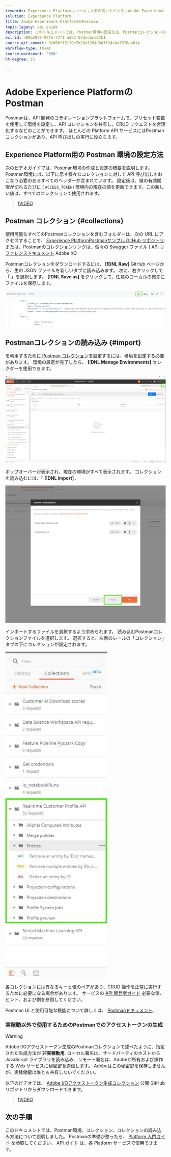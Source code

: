 ```yaml
---
keywords: Experience Platform；ホーム；人気の高いトピック；Adobe Experience Platform;api ガイド；platform api ガイド；platform の概要；開発者ガイド
solution: Experience Platform
title: Adobe Experience PlatformのPostman
topic-legacy: api guide
description: このドキュメントでは、Postman環境の設定方法、Postmanコレクションの読み込み方法、および各 Platform サービスで使用可能なコレクションのリストの概要を説明する手順について説明します。
exl-id: a09b3875-97f5-47f1-a562-52decbce67b1
source-git-commit: 9f00bff31f9e7d2da1294d3d1f24cba7870a4614
workflow-type: tm+mt
source-wordcount: '550'
ht-degree: 1%

---
```


# Adobe Experience PlatformのPostman

Postmanは、API 開発のコラボレーションプラットフォームで、プリセット変数を使用して環境を設定し、API コレクションを共有し、CRUD リクエストを合理化するなどのことができます。 ほとんどの Platform API サービスにはPostmanコレクションがあり、API 呼び出しの実行に役立ちます。

## Experience Platform用の Postman 環境の設定方法

次のビデオガイドでは、Postman環境の作成と設定の概要を説明します。 Postman環境には、以下に示す様々なコレクションに対して API 呼び出しをおこなう必要のあるすべてのヘッダーが含まれています。 設定後は、値の有効期限が切れるたびに ( `ACCESS_TOKEN`) 環境内の現在の値を更新できます。この新しい値は、すべてのコレクションで使用されます。

>[!VIDEO](https://video.tv.adobe.com/v/28832)

## Postman コレクション {#collections}

使用可能なすべてのPostmanコレクションを含むフォルダーは、次の URL にアクセスすることで、 [Experience PlatformPostmanサンプル GitHub リポジトリ](https://github.com/adobe/experience-platform-postman-samples/tree/master/apis/experience-platform). または、Postmanのコレクションリンクは、個々の Swagger ファイル ( [API リファレンスドキュメント](https://www.adobe.com/go/platform-api-reference-en) Adobe I/O

Postmanコレクションをダウンロードするには、 **[!DNL Raw]** GitHub ページから、生の JSON ファイルを新しいタブに読み込みます。 次に、右クリックして「 」を選択します。 **[!DNL Save as]** をクリックして、任意のローカルの宛先にファイルを保存します。

![生の JSON](./images/api-guide/raw-collection.PNG)

## Postmanコレクションの読み込み {#import}

を利用するために [Postman コレクション](#collections)を設定するには、環境を設定する必要があります。 環境の設定が完了したら、 **[!DNL Manage Environments]** セレクターを使用できます。

![環境セレクターを管理](./images/api-guide/environment-selector.png)

ポップオーバーが表示され、現在の環境がすべて表示されます。 コレクションを読み込むには、「 **[!DNL import]** .

![「インポート」ボタン](./images/api-guide/import-collection.png)

インポートするファイルを選択するよう求められます。 読み込むPostmanコレクションファイルを選択します。 選択すると、左側のレールの「コレクション」タブの下にコレクションが設定されます。

![入力されたコレクション](./images/api-guide/imported-collection.png)

各コレクションには異なるキーと値のペアがあり、CRUD 操作を正常に実行するために必要になる場合があります。 サービスの [API 開発者ガイド](api-guide.md#api-guides) 必要な値、ヒント、および例を参照してください。

Postman UI と使用可能な機能について詳しくは、 [Postmanドキュメント](https://learning.postman.com/docs/getting-started/navigating-postman/).

### 実稼動以外で使用するためのPostmanでのアクセストークンの生成

>[!WARNING]
>
>Adobe I/Oアクセストークン生成のPostmanコレクションで述べたように、指定された生成方法が **非実稼動用**. ローカル署名は、サードパーティのホストから JavaScript ライブラリを読み込み、リモート署名は、Adobeが所有および操作する Web サービスに秘密鍵を送信します。 Adobeはこの秘密鍵を保存しませんが、実稼働鍵は誰とも共有しないでください。

以下のビデオでは、 [Adobe I/Oアクセストークン生成コレクション](https://github.com/adobe/experience-platform-postman-samples/blob/master/apis/ims/Adobe%20IO%20Access%20Token%20Generation.postman_collection.json) 公開 GitHub リポジトリからダウンロードできます。

>[!VIDEO](https://video.tv.adobe.com/v/29698/?quality=12&learn=on)

## 次の手順

このドキュメントでは、Postman環境、コレクション、コレクションの読み込み方法について説明しました。 Postmanの準備が整ったら、 [Platform 入門ガイド](api-guide.md) を参照してください。 [API ガイド](api-guide.md#api-guides) は、各 Platform サービスで使用できます。
